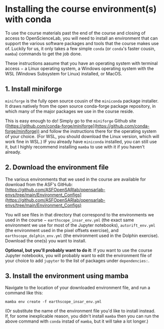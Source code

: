# Installing the course environment(s) with conda
To use the course materials past the end of the course and closing of access to OpenScienceLab, you will need to install an environment that can support the various software packages and tools that the course makes use of. Luckily for us, it only takes a few simple `conda` (or `conda`'s faster cousin, `mamba`) commands to get the job done.

These instructions aasume that you have an operating system with terminal access $-$ a Linux operating system, a Windows operating system with the WSL (Windows Subsystem for Linux) installed, or MacOS.

## 1. Install miniforge
`miniforge` is the fully open source cousin of the `miniconda` package installer. It draws natively from the open source conda-forge package repository, in which many of the major packages we use in the course reside.

This is easy enough to do! Simply go to the `miniforge` Github site ([https://github.com/conda-forge/miniforge](https://github.com/conda-forge/miniforge)) and follow the instructions there for the operating system of your choice. (For WSL, you should download the Linux version, which will work fine in WSL.)
IF you already have `miniconda` installed, you can still use it, but I highly recommend installing `mamba` to use with it if you haven't already.

## 2. Download the environment file
The various environments that we used in the course are available for download from the ASF's GitHub: [https://github.com/ASFOpenSARlab/opensarlab-envs/tree/main/Environment_Configs](https://github.com/ASFOpenSARlab/opensarlab-envs/tree/main/Environment_Configs)

You will see files in that directory that correspond to the environments we used in the course $-$ `earthscope_insar_env.yml` (the exact same environment we use for most of the Jupyter notebooks), `autorift_env.yml` (the environment used in the pixel offsets exercise), and `earthscope_dolphin_env.yml` (the environment used in the Dolphin exercise). Download the one(s) you want to install.

**Optional, but you'll probably want to do it**: If you want to use the course Jupyter notebooks, you will probably want to edit the environment file of your choice to add `jupyter` to the list of packages under `dependencies:`. 

## 3. Install the environment using mamba
Navigate to the location of your downloaded environment file, and run a command like this:
```
mamba env create -f earthscope_insar_env.yml
```
(Or substitute the name of the environment file you'd like to install instead. If, for some inexplicable reason, you didn't install `mamba` then you can run the above command with `conda` instad of `mamba`, but it will take a lot longer.)
